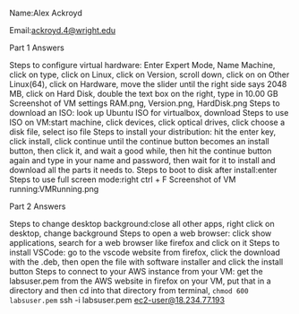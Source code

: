 Name:Alex Ackroyd

Email:ackroyd.4@wright.edu

Part 1 Answers

Steps to configure virtual hardware:
 Enter Expert Mode,
 Name Machine,
 click on type,
 click on Linux,
 click on Version,
 scroll down,
 click on on Other Linux(64),
 click on Hardware,
 move the slider until the right side says 2048 MB,
 click on Hard Disk,
 double the text box on the right, 
 type in 10.00 GB 
Screenshot of VM settings RAM.png, Version.png, HardDisk.png
Steps to download an ISO: look up Ubuntu ISO for virtualbox, download
Steps to use ISO on VM:start machine, click devices, click optical drives, click choose a disk file, select iso file
Steps to install your distribution: hit the enter key, click install, click continue until the continue button becomes an install button, then click it, and wait a good while, then hit the continue button again and type in your name and password, then wait for it to install and download all the parts it needs to.
Steps to boot to disk after install:enter
Steps to use full screen mode:right ctrl + F
Screenshot of VM running:VMRunning.png

Part 2 Answers

Steps to change desktop background:close all other apps, right click on desktop, change background
Steps to open a web browser: click show applications, search for a web browser like firefox and click on it
Steps to install VSCode: go to the vscode website from firefox, click the download with the .deb, then open the file with software installer and click the install button 
Steps to connect to your AWS instance from your VM: get the labsuser.pem from the AWS website in firefox on your VM, put that in a directory and then cd into that directory from terminal, `chmod 600 labsuser.pem` ssh -i labsuser.pem ec2-user@18.234.77.193

